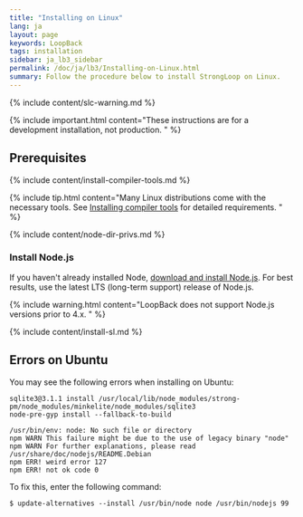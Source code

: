 ```yaml
---
title: "Installing on Linux"
lang: ja
layout: page
keywords: LoopBack
tags: installation
sidebar: ja_lb3_sidebar
permalink: /doc/ja/lb3/Installing-on-Linux.html
summary: Follow the procedure below to install StrongLoop on Linux.
---
```

{% include content/slc-warning.md %}

{% include important.html content="These instructions are for a development installation, not production.
" %}

## Prerequisites

{% include content/install-compiler-tools.md %} 

{% include tip.html content="Many Linux distributions come with the necessary tools. See [Installing compiler tools](Installing-compiler-tools.html#linux) for detailed requirements.
" %}

{% include content/node-dir-privs.md %}

### Install Node.js

If you haven't already installed Node, [download and install Node.js](http://nodejs.org/en/download).  For best results, use the latest LTS (long-term support) release of Node.js.

{% include warning.html content="LoopBack does not support Node.js versions prior to 4.x.
" %}

{% include content/install-sl.md %}

## Errors on Ubuntu

You may see the following errors when installing on Ubuntu:

```
sqlite3@3.1.1 install /usr/local/lib/node_modules/strong-pm/node_modules/minkelite/node_modules/sqlite3
node-pre-gyp install --fallback-to-build

/usr/bin/env: node: No such file or directory
npm WARN This failure might be due to the use of legacy binary "node"
npm WARN For further explanations, please read
/usr/share/doc/nodejs/README.Debian
npm ERR! weird error 127
npm ERR! not ok code 0
```

To fix this, enter the following command:

```
$ update-alternatives --install /usr/bin/node node /usr/bin/nodejs 99
```
